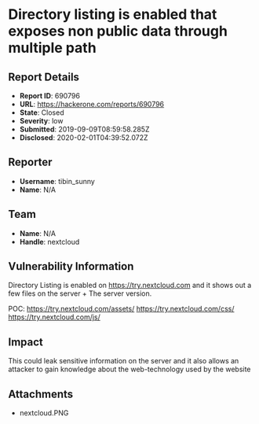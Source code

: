# Directory listing is enabled that exposes non public data through multiple path 

## Report Details
- **Report ID**: 690796
- **URL**: https://hackerone.com/reports/690796
- **State**: Closed
- **Severity**: low
- **Submitted**: 2019-09-09T08:59:58.285Z
- **Disclosed**: 2020-02-01T04:39:52.072Z

## Reporter
- **Username**: tibin_sunny
- **Name**: N/A

## Team
- **Name**: N/A
- **Handle**: nextcloud

## Vulnerability Information
Directory Listing is enabled on https://try.nextcloud.com and it shows out a few files on the server + The server version.

POC: https://try.nextcloud.com/assets/
        https://try.nextcloud.com/css/
        https://try.nextcloud.com/js/

## Impact

This could leak sensitive information on the server and it also allows an attacker to gain knowledge about the web-technology used by the website

## Attachments
- nextcloud.PNG
